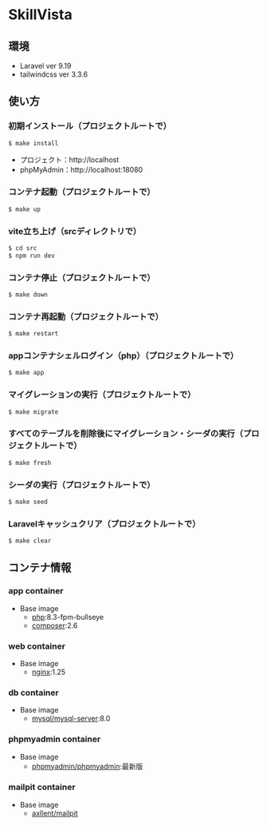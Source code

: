 # SkillVista

## 環境

- Laravel ver 9.19
- tailwindcss ver 3.3.6

## 使い方

### 初期インストール（プロジェクトルートで）

```bash
$ make install
```

- プロジェクト：http://localhost
- phpMyAdmin：http://localhost:18080

### コンテナ起動（プロジェクトルートで）

```bash
$ make up
```

### vite立ち上げ（srcディレクトリで）

```bash
$ cd src
$ npm run dev
```

### コンテナ停止（プロジェクトルートで）

```bash
$ make down
```

### コンテナ再起動（プロジェクトルートで）

```bash
$ make restart
```

### appコンテナシェルログイン（php）（プロジェクトルートで）

```bash
$ make app
```

### マイグレーションの実行（プロジェクトルートで）

```bash
$ make migrate
```

### すべてのテーブルを削除後にマイグレーション・シーダの実行（プロジェクトルートで）

```bash
$ make fresh
```

### シーダの実行（プロジェクトルートで）

```bash
$ make seed
```

### Laravelキャッシュクリア（プロジェクトルートで）

```bash
$ make clear
```

## コンテナ情報

### app container

- Base image
  - [php](https://hub.docker.com/_/php):8.3-fpm-bullseye
  - [composer](https://hub.docker.com/_/composer):2.6

### web container

- Base image
  - [nginx](https://hub.docker.com/_/nginx):1.25

### db container

- Base image
  - [mysql/mysql-server](https://hub.docker.com/r/mysql/mysql-server):8.0

### phpmyadmin container

- Base image
  - [phpmyadmin/phpmyadmin](https://hub.docker.com/_/phpmyadmin):最新版

### mailpit container

- Base image
  - [axllent/mailpit](https://hub.docker.com/r/axllent/mailpit)
